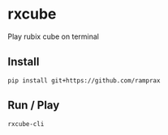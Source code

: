 # rxcube
Play rubix cube on terminal

## Install
`pip install git+https://github.com/ramprax`

## Run / Play
`rxcube-cli`

